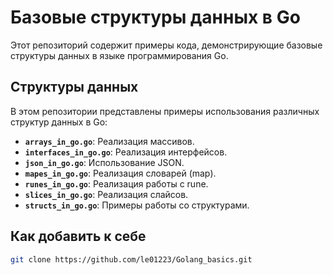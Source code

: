 # Базовые структуры данных в Go

Этот репозиторий содержит примеры кода, демонстрирующие базовые структуры данных в языке программирования Go.

## Структуры данных

В этом репозитории представлены примеры использования различных структур данных в Go:

* **`arrays_in_go.go`**: Реализация массивов. 
* **`interfaces_in_go.go`**: Реализация интерфейсов. 
* **`json_in_go.go`**: Использование JSON.
* **`mapes_in_go.go`**: Реализация словарей (map). 
* **`runes_in_go.go`**: Реализация работы с rune. 
* **`slices_in_go.go`**: Реализация слайсов. 
* **`structs_in_go.go`**: Примеры работы со структурами. 

## Как добавить к себе

```bash
git clone https://github.com/le01223/Golang_basics.git
```




